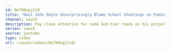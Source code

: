 ```yaml
---
id: Be7bNogjCvQ
title: "Nazi John Doyle Unsurprisingly Blame School Shootings on Feminism; Chads"
channel: vaush
description: Pay close attention for some God-tier reads on his projection deeper into the video.
series: vaush
source: youtube
type: video
url: /vaush/videos/Be7bNogjCvQ/
---
```


